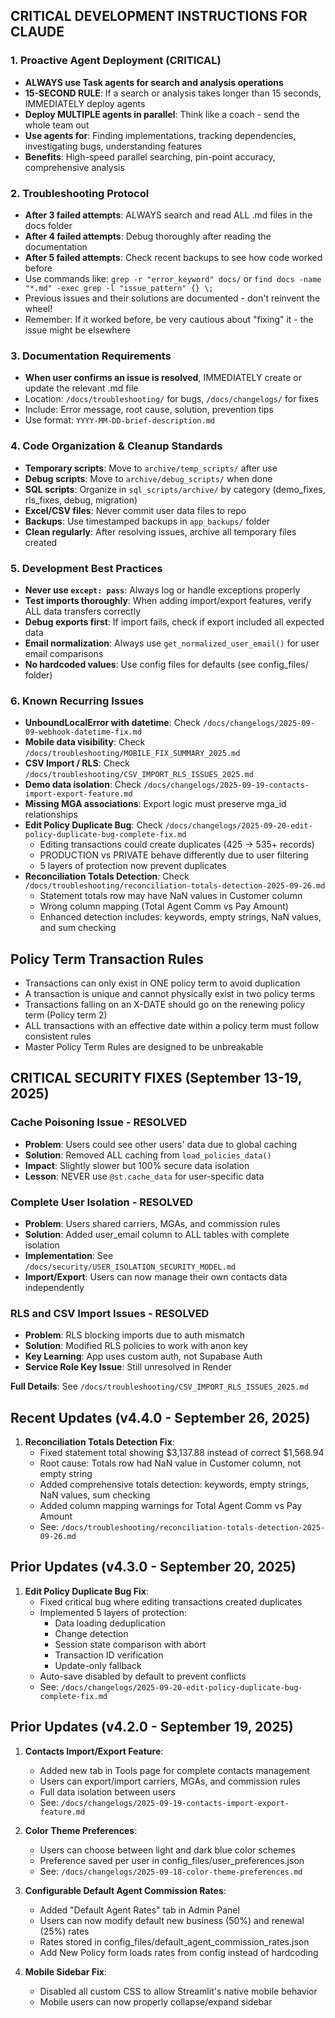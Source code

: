 ## CRITICAL DEVELOPMENT INSTRUCTIONS FOR CLAUDE

### 1. Proactive Agent Deployment (CRITICAL)
- **ALWAYS use Task agents for search and analysis operations**
- **15-SECOND RULE**: If a search or analysis takes longer than 15 seconds, IMMEDIATELY deploy agents
- **Deploy MULTIPLE agents in parallel**: Think like a coach - send the whole team out
- **Use agents for**: Finding implementations, tracking dependencies, investigating bugs, understanding features
- **Benefits**: High-speed parallel searching, pin-point accuracy, comprehensive analysis

### 2. Troubleshooting Protocol
- **After 3 failed attempts**: ALWAYS search and read ALL .md files in the docs folder
- **After 4 failed attempts**: Debug thoroughly after reading the documentation
- **After 5 failed attempts**: Check recent backups to see how code worked before
- Use commands like: `grep -r "error_keyword" docs/` or `find docs -name "*.md" -exec grep -l "issue_pattern" {} \;`
- Previous issues and their solutions are documented - don't reinvent the wheel!
- Remember: If it worked before, be very cautious about "fixing" it - the issue might be elsewhere

### 3. Documentation Requirements
- **When user confirms an issue is resolved**, IMMEDIATELY create or update the relevant .md file
- Location: `/docs/troubleshooting/` for bugs, `/docs/changelogs/` for fixes
- Include: Error message, root cause, solution, prevention tips
- Use format: `YYYY-MM-DD-brief-description.md`

### 4. Code Organization & Cleanup Standards
- **Temporary scripts**: Move to `archive/temp_scripts/` after use
- **Debug scripts**: Move to `archive/debug_scripts/` when done
- **SQL scripts**: Organize in `sql_scripts/archive/` by category (demo_fixes, rls_fixes, debug, migration)
- **Excel/CSV files**: Never commit user data files to repo
- **Backups**: Use timestamped backups in `app_backups/` folder
- **Clean regularly**: After resolving issues, archive all temporary files created

### 5. Development Best Practices
- **Never use `except: pass`**: Always log or handle exceptions properly
- **Test imports thoroughly**: When adding import/export features, verify ALL data transfers correctly
- **Debug exports first**: If import fails, check if export included all expected data
- **Email normalization**: Always use `get_normalized_user_email()` for user email comparisons
- **No hardcoded values**: Use config files for defaults (see config_files/ folder)

### 6. Known Recurring Issues
- **UnboundLocalError with datetime**: Check `/docs/changelogs/2025-09-09-webhook-datetime-fix.md`
- **Mobile data visibility**: Check `/docs/troubleshooting/MOBILE_FIX_SUMMARY_2025.md`
- **CSV Import / RLS**: Check `/docs/troubleshooting/CSV_IMPORT_RLS_ISSUES_2025.md`
- **Demo data isolation**: Check `/docs/changelogs/2025-09-19-contacts-import-export-feature.md`
- **Missing MGA associations**: Export logic must preserve mga_id relationships
- **Edit Policy Duplicate Bug**: Check `/docs/changelogs/2025-09-20-edit-policy-duplicate-bug-complete-fix.md`
  - Editing transactions could create duplicates (425 → 535+ records)
  - PRODUCTION vs PRIVATE behave differently due to user filtering
  - 5 layers of protection now prevent duplicates
- **Reconciliation Totals Detection**: Check `/docs/troubleshooting/reconciliation-totals-detection-2025-09-26.md`
  - Statement totals row may have NaN values in Customer column
  - Wrong column mapping (Total Agent Comm vs Pay Amount)
  - Enhanced detection includes: keywords, empty strings, NaN values, and sum checking

## Policy Term Transaction Rules

- Transactions can only exist in ONE policy term to avoid duplication
- A transaction is unique and cannot physically exist in two policy terms
- Transactions falling on an X-DATE should go on the renewing policy term (Policy term 2)
- ALL transactions with an effective date within a policy term must follow consistent rules
- Master Policy Term Rules are designed to be unbreakable

## CRITICAL SECURITY FIXES (September 13-19, 2025)

### Cache Poisoning Issue - RESOLVED
- **Problem**: Users could see other users' data due to global caching
- **Solution**: Removed ALL caching from `load_policies_data()`
- **Impact**: Slightly slower but 100% secure data isolation
- **Lesson**: NEVER use `@st.cache_data` for user-specific data

### Complete User Isolation - RESOLVED
- **Problem**: Users shared carriers, MGAs, and commission rules
- **Solution**: Added user_email column to ALL tables with complete isolation
- **Implementation**: See `/docs/security/USER_ISOLATION_SECURITY_MODEL.md`
- **Import/Export**: Users can now manage their own contacts data independently

### RLS and CSV Import Issues - RESOLVED
- **Problem**: RLS blocking imports due to auth mismatch
- **Solution**: Modified RLS policies to work with anon key
- **Key Learning**: App uses custom auth, not Supabase Auth
- **Service Role Key Issue**: Still unresolved in Render

**Full Details**: See `/docs/troubleshooting/CSV_IMPORT_RLS_ISSUES_2025.md`

## Recent Updates (v4.4.0 - September 26, 2025)

1. **Reconciliation Totals Detection Fix**:
   - Fixed statement total showing $3,137.88 instead of correct $1,568.94
   - Root cause: Totals row had NaN value in Customer column, not empty string
   - Added comprehensive totals detection: keywords, empty strings, NaN values, sum checking
   - Added column mapping warnings for Total Agent Comm vs Pay Amount
   - See: `/docs/troubleshooting/reconciliation-totals-detection-2025-09-26.md`

## Prior Updates (v4.3.0 - September 20, 2025)

1. **Edit Policy Duplicate Bug Fix**:
   - Fixed critical bug where editing transactions created duplicates
   - Implemented 5 layers of protection:
     - Data loading deduplication
     - Change detection
     - Session state comparison with abort
     - Transaction ID verification
     - Update-only fallback
   - Auto-save disabled by default to prevent conflicts
   - See: `/docs/changelogs/2025-09-20-edit-policy-duplicate-bug-complete-fix.md`

## Prior Updates (v4.2.0 - September 19, 2025)

1. **Contacts Import/Export Feature**:
   - Added new tab in Tools page for complete contacts management
   - Users can export/import carriers, MGAs, and commission rules
   - Full data isolation between users
   - See: `/docs/changelogs/2025-09-19-contacts-import-export-feature.md`

2. **Color Theme Preferences**:
   - Users can choose between light and dark blue color schemes
   - Preference saved per user in config_files/user_preferences.json
   - See: `/docs/changelogs/2025-09-18-color-theme-preferences.md`

3. **Configurable Default Agent Commission Rates**:
   - Added "Default Agent Rates" tab in Admin Panel
   - Users can now modify default new business (50%) and renewal (25%) rates
   - Rates stored in config_files/default_agent_commission_rates.json
   - Add New Policy form loads rates from config instead of hardcoding

4. **Mobile Sidebar Fix**: 
   - Disabled all custom CSS to allow Streamlit's native mobile behavior
   - Mobile users can now properly collapse/expand sidebar